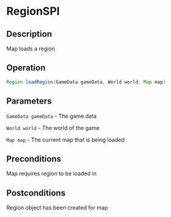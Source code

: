 # RegionSPI

## Description

Map loads a region

## Operation

```java
Region loadRegion(GameData gameData, World world, Map map)
```

## Parameters

`GameData gameData` - The game data

`World world` - The world of the game

`Map map` - The current map that is being loaded

## Preconditions

Map requires region to be loaded in

## Postconditions

Region object has been created for map
